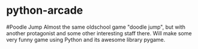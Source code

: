 # python-arcade
#Poodle Jump
Almost the same oldschool game "doodle jump", but with another protagonist and some other interesting staff there. 
Will make some very funny game using Python and its awesome library pygame.
